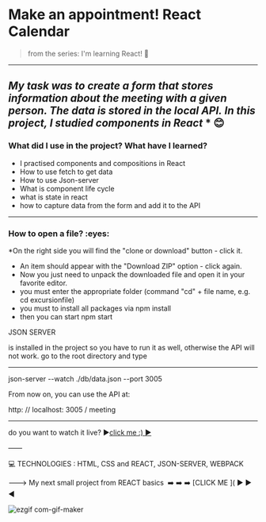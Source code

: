 
<h1> Make an appointment! React Calendar </h1>


>from the series: I'm learning React! :muscle:

----
*My task was to create a form that stores information about the meeting with a given person. The data is stored in the local API.*
*In this project, I studied components in React* * :blush:
-------

<h3>What did I use in the project? What have I learned?</h3>

* I practised components and compositions in React
* How to use fetch to get data
* How to use Json-server
* What is component life cycle
* what is state in react
* how to capture data from the form and add it to the API

-----
<h3>How to open a file? :eyes: </h3>

*On the right side you will find the "clone or download" button - click it.
* An item should appear with the "Download ZIP" option - click again.
* Now you just need to unpack the downloaded file and open it in your favorite editor.
* you must enter the appropriate folder (command "cd" + file name, e.g. cd excursionfile)
* you must to install all packages via npm install
* then you can start npm start


JSON SERVER

is installed in the project so you have to run it as well, otherwise the API will not work.
go to the root directory and type

----

json-server --watch ./db/data.json --port 3005



From now on, you can use the API at:

http: // localhost: 3005 / meeting

----

do you want to watch it live?  :arrow_forward:[click me :) :arrow_forward:
]( https://martynakil.github.io/STONE-PAPER-SCISSORS-GAME/game_paper:stone:scissors/index.html )

——


:computer: TECHNOLOGIES : HTML, CSS  and REACT, JSON-SERVER, WEBPACK



———>
My next small project from REACT basics  :arrow_right: :arrow_right: :arrow_right: [CLICK ME ](
▶️ :arrow_forward:   :arrow_backward:



![ezgif com-gif-maker](https://user-images.githubusercontent.com/59742201/106362882-8e767600-6325-11eb-99d3-2c087a1972b6.gif)
